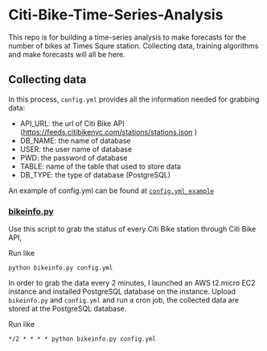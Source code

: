 # Citi-Bike-Time-Series-Analysis

This repo is for building a time-series analysis to make forecasts for the number of bikes at Times Squre station. Collecting data, training algorithms and make forecasts will all be here.

## Collecting data

In this process, `config.yml` provides all the information needed for grabbing data:
* API_URL: the url of Citi Bike API (https://feeds.citibikenyc.com/stations/stations.json )
* DB_NAME: the name of database
* USER: the user name of database
* PWD: the password of database
* TABLE: name of the table that used to store data
* DB_TYPE: the type of database (PostgreSQL)

An example of config.yml can be found at  [`config.yml_example`](https://pages.github.com/)

### [bikeinfo.py](https://pages.github.com/)

Use this script to grab the status of every Citi Bike station through Citi Bike API, 

Run like
```
python bikeinfo.py config.yml
```

In order to grab the data every 2 minutes, I launched an AWS t2.micro EC2 instance and installed PostgreSQL database on the instance. Upload `bikeinfo.py` and  `config.yml` and run a cron job, the collected data are stored at the PostgreSQL database.

Run like
```
*/2 * * * * python bikeinfo.py config.yml
```
